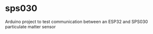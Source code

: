 # sps030
Arduino project to test communication between an ESP32 and SPS030 particulate matter sensor
